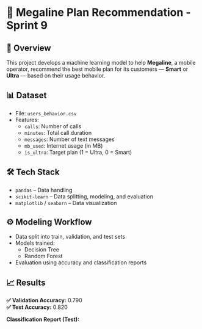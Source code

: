 ﻿# 📱 Megaline Plan Recommendation - Sprint 9

## 🧠 Overview

This project develops a machine learning model to help **Megaline**, a mobile operator, recommend the best mobile plan for its customers — **Smart** or **Ultra** — based on their usage behavior.

## 📊 Dataset

- File: `users_behavior.csv`
- Features:
  - `calls`: Number of calls
  - `minutes`: Total call duration
  - `messages`: Number of text messages
  - `mb_used`: Internet usage (in MB)
  - `is_ultra`: Target plan (1 = Ultra, 0 = Smart)

## 🛠️ Tech Stack

- `pandas` – Data handling  
- `scikit-learn` – Data splitting, modeling, and evaluation  
- `matplotlib` / `seaborn` – Data visualization  

## ⚙️ Modeling Workflow

- Data split into train, validation, and test sets  
- Models trained:  
  - Decision Tree  
  - Random Forest  
- Evaluation using accuracy and classification reports

## 📈 Results

**✅ Validation Accuracy:** 0.790  
**✅ Test Accuracy:** 0.820

**Classification Report (Test):**

